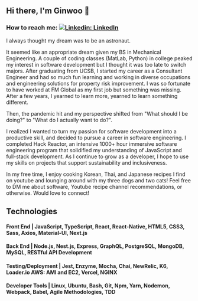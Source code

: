 ## Hi there, I'm Ginwoo 👋

### How to reach me: [![Linkedin: LinkedIn](https://img.shields.io/badge/linkedin-%230077B5.svg?style=for-the-badge&logo=linkedin&logoColor=white&link=https://www.linkedin.com/in/caleb-kim0510/)](https://www.linkedin.com/in/ginwoopak/)

I always thought my dream was to be an astronaut. 

It seemed like an appropriate dream given my BS in Mechanical Engineering. A couple of coding classes (MatLab, Python) in college peaked my interest in software development but I thought it was too late to switch majors. After graduating from UCSB, I started my career as a Consultant Engineer and had so much fun learning and working in diverse occupations and engineering solutions for property risk improvement. I was so fortunate to have worked at FM Global as my first job but something was missing. After a few years, I yearned to learn more, yearned to learn something different. 

Then, the pandemic hit and my perspective shifted from "What should I be doing?" to "What do I actually want to do?". 

I realized I wanted to turn my passion for software development into a productive skill, and decided to pursue a career in software engineering. I completed Hack Reactor, an intensive 1000+ hour immersive software engineering program that solidified my understanding of JavaScript and full-stack development. As I continue to grow as a developer, I hope to use my skills on projects that support sustainability and inclusiveness.

In my free time, I enjoy cooking Korean, Thai, and Japanese recipes I find on youtube and lounging around with my three dogs and two cats! Feel free to DM me about software, Youtube recipe channel recommendations, or otherwise. Would love to connect!

## Technologies

#### Front End | JavaScript, TypeScript, React, React-Native, HTML5, CSS3, Sass, Axios, Material-UI, Next.js
#### Back End | Node.js, Nest.js, Express, GraphQL, PostgreSQL, MongoDB, MySQL, RESTful API Development
#### Testing/Deployment | Jest, Enzyme, Mocha, Chai, NewRelic, K6, Loader.io AWS: AMI and EC2, Vercel, NGINX
#### Developer Tools | Linux, Ubuntu, Bash, Git, Npm, Yarn, Nodemon, Webpack, Babel, Agile Methodologies, TDD
